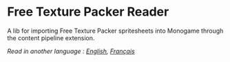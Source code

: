# Free Texture Packer Reader

A lib for importing Free Texture Packer spritesheets into Monogame through the content pipeline extension.

*Read in another language : [English](Readme.md), [Français](Readme.fr.md)*
